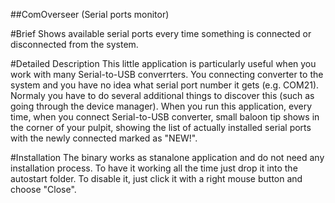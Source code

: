 ##ComOverseer (Serial ports monitor)

#Brief
Shows available serial ports every time something is connected or disconnected from the system.

#Detailed Description
This little application is particularly useful when you work with many Serial-to-USB converrters. You connecting 
converter to the system and you have no idea what serial port number it gets (e.g. COM21). Normaly you have to do 
several additional things to discover this (such as going through the device manager). When you run this 
application, every time, when you connect Serial-to-USB converter, small baloon tip shows in the corner of your 
pulpit, showing the list of actually installed serial ports with the newly connected marked as "NEW!".

#Installation
The binary works as stanalone application and do not need any installation process. To have it working all the 
time just drop it into the autostart folder. To disable it, just click it with a right mouse button and choose 
"Close".